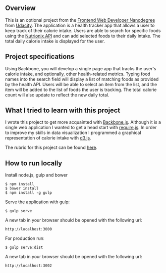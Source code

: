 ## Overview

This is an optional project from the [Frontend Web Developer Nanodegree](https://www.udacity.com/course/front-end-web-developer-nanodegree--nd001) from [Udacity](https://www.udacity.com/). The application is a health tracker app that allows a user to keep track of their calorie intake. Users are able to search for specific foods using the [Nutrionix API](https://developer.nutritionix.com/) and can add selected foods to their daily intake. The total daily calorie intake is displayed for the user.

## Project specifications

Using Backbone, you will develop a single page app that tracks the user's calorie intake, and optionally, other health-related metrics. Typing food names into the search field will display a list of matching foods as provided by the health API. Users will be able to select an item from the list, and the item will be added to the list of foods the user is tracking. The total calorie count will also update to reflect the new daily total.

## What I tried to learn with this project

I wrote this project to get more acquainted with [Backbone.js](http://backbonejs.org/). Although it is a single web application I wanted to get a head start with [require.js](http://requirejs.org/). In order to improve my skills in data visualization I programmed a graphical representation of calorie intake with [d3.js](https://d3js.org/).

The rubric for this project can be found [here](https://review.udacity.com/#!/rubrics/81/view). 

## How to run locally

Install node.js, gulp and bower

```
$ npm install
$ bower install
$ npm install -g gulp
```

Serve the application with gulp:

```
$ gulp serve
```

A new tab in your browser should be opened with the following url:

```
http://localhost:3000
```

For production run:

```
$ gulp serve:dist
```

A new tab in your browser should be opened with the following url:

```
http://localhost:3002
```
